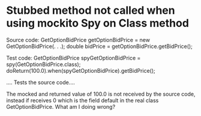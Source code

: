 
# Stubbed method not called when using mockito Spy on Class method

Source code:
GetOptionBidPrice getOptionBidPrice = new GetOptionBidPrice(. . .);
double bidPrice = getOptionBidPrice.getBidPrice();

Test code:
GetOptionBidPrice spyGetOptionBidPrice = spy(GetOptionBidPrice.class);
doReturn(100.0).when(spyGetOptionBidPrice).getBidPrice();

.... Tests the source code....

The mocked and returned value of 100.0 is not received by the source code, instead if receives 0 which is the field default in the real class GetOptionBidPrice. What am I doing wrong?

        
